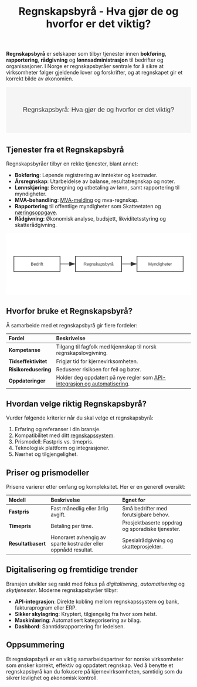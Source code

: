 ﻿---
title: "Regnskapsbyrå - Hva gjør de og hvorfor er det viktig?"
seoTitle: "Regnskapsbyrå | Hva gjør de og hvorfor er det viktig?"
description: "Regnskapsbyrå er selskaper som tilbyr tjenester innen bokføring, rapportering, rådgivning og lønnsadministrasjon til bedrifter og organisasjoner. De sikrer etterlevelse av lover og høy kvalitet i regnskap, og hjelper virksomheter med effektiv økonomistyring."
summary: "Hva et regnskapsbyrå gjør, hvilke tjenester de tilbyr, og hvorfor norske virksomheter bruker dem for korrekt regnskap og effektiv drift."
---

**Regnskapsbyrå** er selskaper som tilbyr tjenester innen **bokføring**, **rapportering**, **rådgivning** og **lønnsadministrasjon** til bedrifter og organisasjoner. I Norge er regnskapsbyråer sentrale for å sikre at virksomheter følger gjeldende lover og forskrifter, og at regnskapet gir et korrekt bilde av økonomien.

![Regnskapsbyrå: Hva gjør de og hvorfor er det viktig?](regnskapsbyra.svg)

## Tjenester fra et Regnskapsbyrå

Regnskapsbyråer tilbyr en rekke tjenester, blant annet:

* **Bokføring**: Løpende registrering av inntekter og kostnader.
* **Årsregnskap**: Utarbeidelse av balanse, resultatregnskap og noter.
* **Lønnskjøring**: Beregning og utbetaling av lønn, samt rapportering til myndigheter.
* **MVA-behandling**: [MVA-melding](/blogs/regnskap/hva-er-mva-melding "Hva er MVA-melding? En Komplett Guide til Merverdiavgiftsrapportering") og mva-regnskap.
* **Rapportering** til offentlige myndigheter som Skatteetaten og [næringsoppgave](/blogs/regnskap/hva-er-naeringsoppgave-1 "Hva er næringsoppgave? Guide til Næringsoppgave 1").
* **Rådgivning**: Økonomisk analyse, budsjett, likviditetsstyring og skatterådgivning.

![Tjenesteprosess for Regnskapsbyrå](regnskapsbyra-flow.svg)

## Hvorfor bruke et Regnskapsbyrå?

Å samarbeide med et regnskapsbyrå gir flere fordeler:

| Fordel | Beskrivelse |
| :--- | :--- |
| **Kompetanse** | Tilgang til fagfolk med kjennskap til norsk regnskapslovgivning. |
| **Tidseffektivitet** | Frigjør tid for kjernevirksomheten. |
| **Risikoredusering** | Reduserer risikoen for feil og bøter. |
| **Oppdateringer** | Holder deg oppdatert på nye regler som [API-integrasjon og automatisering](/blogs/regnskap/api-integrasjon-automatisering-regnskap "API-integrasjon & Automatisering i Regnskap"). |

## Hvordan velge riktig Regnskapsbyrå?

Vurder følgende kriterier når du skal velge et regnskapsbyrå:

1.  Erfaring og referanser i din bransje.
2.  Kompatibilitet med ditt [regnskapssystem](/blogs/regnskap/hva-er-regnskap "Hva er et regnskapssystem?").
3.  Prismodell: Fastpris vs. timepris.
4.  Teknologisk plattform og integrasjoner.
5.  Nærhet og tilgjengelighet.

## Priser og prismodeller

Prisene varierer etter omfang og kompleksitet. Her er en generell oversikt:

| Modell | Beskrivelse | Egnet for |
| :--- | :--- | :--- |
| **Fastpris** | Fast månedlig eller årlig avgift. | Små bedrifter med forutsigbare behov. |
| **Timepris** | Betaling per time. | Prosjektbaserte oppdrag og sporadiske tjenester. |
| **Resultatbasert** | Honoraret avhengig av sparte kostnader eller oppnådd resultat. | Spesialrådgivning og skatteprosjekter. |

## Digitalisering og fremtidige trender

Bransjen utvikler seg raskt med fokus på *digitalisering*, *automatisering* og *skytjenester*. Moderne regnskapsbyråer tilbyr:

* **API-integrasjon**: Direkte kobling mellom regnskapssystem og bank, fakturaprogram eller ERP.
* **Sikker skylagring**: Kryptert, tilgjengelig fra hvor som helst.
* **Maskinlæring**: Automatisert kategorisering av bilag.
* **Dashbord**: Sanntidsrapportering for ledelsen.

## Oppsummering

Et regnskapsbyrå er en viktig samarbeidspartner for norske virksomheter som ønsker korrekt, effektiv og oppdatert regnskap. Ved å benytte et regnskapsbyrå kan du fokusere på kjernevirksomheten, samtidig som du sikrer lovlighet og økonomisk kontroll.











